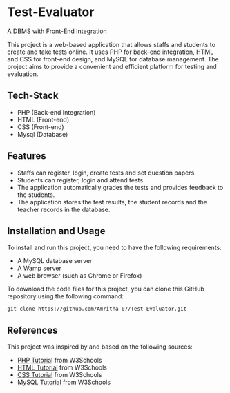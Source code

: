 # Test-Evaluator

A DBMS with Front-End Integration

This project is a web-based application that allows staffs and students to create and take tests online. It uses PHP for back-end integration, HTML and CSS for front-end design, and MySQL for database management. The project aims to provide a convenient and efficient platform for testing and evaluation.

## Tech-Stack

- PHP (Back-end Integration)
- HTML (Front-end)
- CSS (Front-end)
- Mysql (Database)


## Features

- Staffs can register, login, create tests and set question papers.
- Students can register, login and attend tests.
- The application automatically grades the tests and provides feedback to the students.
- The application stores the test results, the student records and the teacher records in the database.

## Installation and Usage

To install and run this project, you need to have the following requirements:

- A MySQL database server
- A Wamp server
- A web browser (such as Chrome or Firefox)

To download the code files for this project, you can clone this GitHub repository using the following command:

```git clone https://github.com/Amritha-07/Test-Evaluator.git```

## References

This project was inspired by and based on the following sources:

- [PHP Tutorial](https://www.w3schools.com/php/) from W3Schools
- [HTML Tutorial](https://www.w3schools.com/html/) from W3Schools
- [CSS Tutorial](https://www.w3schools.com/css/) from W3Schools
- [MySQL Tutorial](https://www.w3schools.com/MySQL/default.asp) from W3Schools
